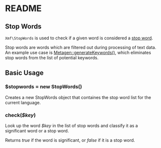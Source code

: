 # README

## Stop Words

`Xmf\StopWords` is used to check if a given word is considered a [stop word](https://en.wikipedia.org/wiki/Stop_words).

Stop words are words which are filtered out during processing of text data. An example use case is [Metagen::generateKeywords\(\)](metagen/generating.md), which eliminates stop words from the list of potential keywords.

## Basic Usage

### $stopwords = new StopWords\(\)

Creates a new StopWords object that containes the stop word list for the current language.

### check\(_$key_\)

Look up the word _$key_ in the list of stop words and classify it as a significant word or a stop word.

Returns _true_ if the word is significant, or _false_ if it is a stop word.

